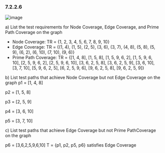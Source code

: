 ### 7.2.2.6 
![image](https://user-images.githubusercontent.com/81274225/121538915-60b9e000-ca2f-11eb-8843-a4976498569d.png)

a) List the test requirements for Node Coverage, Edge Coverage, and Prime Path Coverage on the graph

* Node Coverage: TR = {1, 2, 3, 4, 5, 6, 7, 8, 9, 10}
* Edge Coverage: TR = {(1, 4), (1, 5), (2, 5), (3, 6), (3, 7), (4, 8), (5, 8), (5, 9), (6, 2), (6, 10), (7, 10), (9, 6)}
* Prime Path Coverage: TR = {[1, 4, 8], [1, 5, 8], [1, 5, 9, 6, 2], [1, 5, 9, 6, 10], [2, 5, 9, 6, 2], [2, 5, 9, 6, 10], [3, 6, 2, 5, 8], [3, 6, 2, 5, 9], [3, 6, 10], [3, 7, 10], [5, 9, 6, 2, 5], [6, 2, 5, 9, 6], [9, 6, 2, 5, 8], [9, 6, 2, 5, 9]}

b) List test paths that achieve Node Coverage but not Edge Coverage on the graph
p1 = [1, 4, 8]

p2 = [1, 5, 8] 

p3 = [2, 5, 9]

p4 = [3, 6, 10]

p5 = [3, 7, 10]

c) List test paths that achieve Edge Coverage but not Prime PathCoverage on the graph

p6 = [3,6,2,5,9,6,10] 
T = {p1, p2, p5, p6} satisfies Edge Coverage
